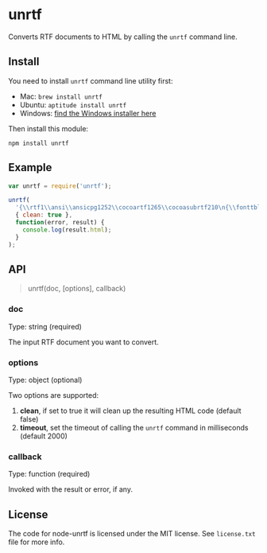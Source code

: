 # unrtf

Converts RTF documents to HTML by calling the `unrtf` command line.


## Install

You need to install `unrtf` command line utility first:

- Mac: `brew install unrtf`
- Ubuntu: `aptitude install unrtf`
- Windows: [find the Windows installer here](http://gnuwin32.sourceforge.net/packages/unrtf.htm)

Then install this module:

```
npm install unrtf
```


## Example

```js
var unrtf = require('unrtf');

unrtf(
  '{\\rtf1\\ansi\\ansicpg1252\\cocoartf1265\\cocoasubrtf210\n{\\fonttbl\\f0\\fswiss\\fcharset0 Helvetica;}\n{\\colortbl;\\red255\\green255\\blue255;}\n\\paperw11900\\paperh16840\\margl1440\\margr1440\\vieww10800\\viewh8400\\viewkind0\n\\pard\\tx566\\tx1133\\tx1700\\tx2267\\tx2834\\tx3401\\tx3968\\tx4535\\tx5102\\tx5669\\tx6236\\tx6803\\pardirnatural\n\n\\f0\\fs24 \\cf0 Hello, World!\\\n\\\nThis is RTF. :-)}',
  { clean: true },
  function(error, result) {
    console.log(result.html);
  }
);
```


## API

> unrtf(doc, [options], callback)

### doc
Type: string (required)

The input RTF document you want to convert.

### options
Type: object (optional)

Two options are supported:

1. **clean**, if set to true it will clean up the resulting HTML code (default false)
2. **timeout**, set the timeout of calling the `unrtf` command in milliseconds (default 2000)

### callback
Type: function (required)

Invoked with the result or error, if any.


## License

The code for node-unrtf is licensed under the MIT license. See `license.txt` file for more info.
